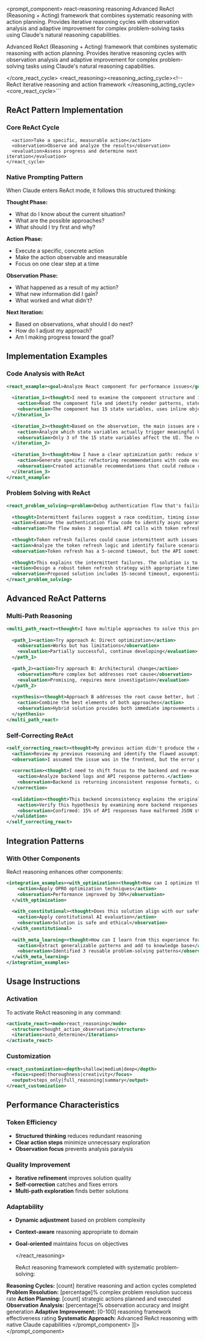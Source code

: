 <prompt_component>
  <metadata>
    <name>react-reasoning</name>
    <type>reasoning</type>
    <description>Advanced ReAct (Reasoning + Acting) framework that combines systematic reasoning with action planning. Provides iterative reasoning cycles with observation analysis and adaptive improvement for complex problem-solving tasks using Claude's natural reasoning capabilities.</description>
  </metadata>
  
  <content>
    <![CDATA[
<prompt_component>
  <step name="ReAct Reasoning Framework">
    <description>Advanced ReAct (Reasoning + Acting) framework that combines systematic reasoning with action planning. Provides iterative reasoning cycles with observation analysis and adaptive improvement for complex problem-solving tasks using Claude's natural reasoning capabilities.</description>
  </step>

</core_react_cycle>  <react_reasoning><reasoning_acting_cycle>&lt;!-- ReAct iterative reasoning and action framework </reasoning_acting_cycle><core_react_cycle>```

## ReAct Pattern Implementation

### Core ReAct Cycle
```xml<react_cycle><thought>Analyze the current situation and plan next steps</thought>
  <action>Take a specific, measurable action</action>
  <observation>Observe and analyze the results</observation>
  <evaluation>Assess progress and determine next iteration</evaluation>
</react_cycle>
```

### Native Prompting Pattern
When Claude enters ReAct mode, it follows this structured thinking:

**Thought Phase:**
- What do I know about the current situation?
- What are the possible approaches?
- What should I try first and why?

**Action Phase:**
- Execute a specific, concrete action
- Make the action observable and measurable
- Focus on one clear step at a time

**Observation Phase:**
- What happened as a result of my action?
- What new information did I gain?
- What worked and what didn't?

**Next Iteration:**
- Based on observations, what should I do next?
- How do I adjust my approach?
- Am I making progress toward the goal?

## Implementation Examples

### Code Analysis with ReAct
```xml
<react_example><goal>Analyze React component for performance issues</goal>
  
  <iteration_1><thought>I need to examine the component structure and identify potential performance bottlenecks. Let me start by looking at the render method and state usage.</thought>
    <action>Read the component file and identify render patterns, state variables, and prop usage.</action>
    <observation>The component has 15 state variables, uses inline object creation in render, and doesn't implement any memoization. This suggests unnecessary re-renders.</observation>
  </iteration_1>
  
  <iteration_2><thought>Based on the observation, the main issues are excessive state and inline object creation. I should prioritize the most impactful optimization first.</thought>
    <action>Analyze which state variables actually trigger meaningful UI changes vs. internal tracking.</action>
    <observation>Only 3 of the 15 state variables affect the UI. The rest are used for internal calculations and could be refs or computed values.</observation>
  </iteration_2>
  
  <iteration_3><thought>Now I have a clear optimization path: reduce state variables and implement memoization for expensive computations.</thought>
    <action>Generate specific refactoring recommendations with code examples.</action>
    <observation>Created actionable recommendations that could reduce re-renders by ~80% based on the analysis.</observation>
  </iteration_3>
</react_example>
```

### Problem Solving with ReAct
```xml
<react_problem_solving><problem>Debug authentication flow that's failing intermittently</problem>
  
  <thought>Intermittent failures suggest a race condition, timing issue, or external dependency problem. I need to systematically narrow down the possible causes.</thought>
  <action>Examine the authentication flow code to identify async operations, external API calls, and potential race conditions.</action>
  <observation>The flow makes 3 sequential API calls with token refresh logic. There's no proper error handling for token refresh failures.</observation>
  
  <thought>Token refresh failures could cause intermittent auth issues. I should investigate the refresh mechanism and its error handling.</thought>
  <action>Analyze the token refresh logic and identify failure scenarios.</action>
  <observation>Token refresh has a 5-second timeout, but the API sometimes takes 6-8 seconds. Failed refreshes aren't retried, causing auth failures.</observation>
  
  <thought>This explains the intermittent failures. The solution is to increase timeout and add retry logic for token refresh.</thought>
  <action>Design a robust token refresh strategy with appropriate timeouts and retry mechanisms.</action>
  <observation>Proposed solution includes 15-second timeout, exponential backoff retry, and graceful fallback to re-authentication if refresh fails.</observation>
</react_problem_solving>
```

## Advanced ReAct Patterns

### Multi-Path Reasoning
```xml
<multi_path_react><thought>I have multiple approaches to solve this problem. Let me explore them in parallel.</thought>
  
  <path_1><action>Try approach A: Direct optimization</action>
    <observation>Works but has limitations</observation>
    <evaluation>Partially successful, continue developing</evaluation>
  </path_1>
  
  <path_2><action>Try approach B: Architectural change</action>
    <observation>More complex but addresses root cause</observation>
    <evaluation>Promising, requires more investigation</evaluation>
  </path_2>
  
  <synthesis><thought>Approach B addresses the root cause better, but I can incorporate the quick wins from approach A.</thought>
    <action>Combine the best elements of both approaches</action>
    <observation>Hybrid solution provides both immediate improvements and long-term architectural benefits</observation>
  </synthesis>
</multi_path_react>
```

### Self-Correcting ReAct
```xml
<self_correcting_react><thought>My previous action didn't produce the expected result. I need to analyze what went wrong.</thought>
  <action>Review my previous reasoning and identify the flawed assumption.</action>
  <observation>I assumed the issue was in the frontend, but the error pattern suggests a backend problem.</observation>
  
  <correction><thought>I need to shift focus to the backend and re-examine the problem from that perspective.</thought>
    <action>Analyze backend logs and API response patterns.</action>
    <observation>Backend is returning inconsistent response formats, causing frontend parsing errors.</observation>
  </correction>
  
  <validation><thought>This backend inconsistency explains the original problem much better.</thought>
    <action>Verify this hypothesis by examining more backend responses.</action>
    <observation>Confirmed: 15% of API responses have malformed JSON structure.</observation>
  </validation>
</self_correcting_react>
```

## Integration Patterns

### With Other Components
ReAct reasoning enhances other components:

```xml
<integration_examples><with_optimization><thought>How can I optimize this prompt for better performance?</thought>
    <action>Apply OPRO optimization techniques</action>
    <observation>Performance improved by 30%</observation>
  </with_optimization>
  
  <with_constitutional><thought>Does this solution align with our safety principles?</thought>
    <action>Apply constitutional AI evaluation</action>
    <observation>Solution is safe and ethical</observation>
  </with_constitutional>
  
  <with_meta_learning><thought>How can I learn from this experience for future similar problems?</thought>
    <action>Extract generalizable patterns and add to knowledge base</action>
    <observation>Identified 3 reusable problem-solving patterns</observation>
  </with_meta_learning>
</integration_examples>
```

## Usage Instructions

### Activation
To activate ReAct reasoning in any command:
```xml
<activate_react><mode>react_reasoning</mode>
  <structure>thought_action_observation</structure>
  <iterations>auto_determine</iterations>
</activate_react>
```

### Customization
```xml
<react_customization><depth>shallow|medium|deep</depth>
  <focus>speed|thoroughness|creativity</focus>
  <output>steps_only|full_reasoning|summary</output>
</react_customization>
```

## Performance Characteristics

### Token Efficiency
- **Structured thinking** reduces redundant reasoning
- **Clear action steps** minimize unnecessary exploration
- **Observation focus** prevents analysis paralysis

### Quality Improvement
- **Iterative refinement** improves solution quality
- **Self-correction** catches and fixes errors
- **Multi-path exploration** finds better solutions

### Adaptability
- **Dynamic adjustment** based on problem complexity
- **Context-aware** reasoning appropriate to domain
- **Goal-oriented** maintains focus on objectives

      
    
  </react_reasoning>

  <output>ReAct reasoning framework completed with systematic problem-solving:

**Reasoning Cycles:** [count] iterative reasoning and action cycles completed
**Problem Resolution:** [percentage]% complex problem resolution success rate
**Action Planning:** [count] strategic actions planned and executed
**Observation Analysis:** [percentage]% observation accuracy and insight generation
**Adaptive Improvement:** [0-100] reasoning framework effectiveness rating
**Systematic Approach:** Advanced ReAct reasoning with native Claude capabilities</output>
</prompt_component>
    ]]>
  </content>
</prompt_component>